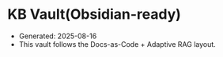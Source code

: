 # KB Vault(Obsidian-ready)

- Generated: 2025-08-16
- This vault follows the Docs-as-Code + Adaptive RAG layout.
